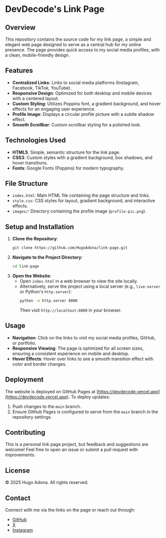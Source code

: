 # DevDecode's Link Page

## Overview

This repository contains the source code for my link page, a simple and elegant web page designed to serve as a central hub for my online presence. The page provides quick access to my social media profiles, with a clean, mobile-friendly design.

## Features

- **Centralized Links**: Links to social media platforms (Instagram, Facebook, TikTok, YouTube).
- **Responsive Design**: Optimized for both desktop and mobile devices with a centered layout.
- **Custom Styling**: Utilizes Poppins font, a gradient background, and hover effects for an engaging user experience.
- **Profile Image**: Displays a circular profile picture with a subtle shadow effect.
- **Smooth Scrollbar**: Custom scrollbar styling for a polished look.

## Technologies Used

- **HTML5**: Simple, semantic structure for the link page.
- **CSS3**: Custom styles with a gradient background, box shadows, and hover transitions.
- **Fonts**: Google Fonts (Poppins) for modern typography.

## File Structure

- `index.html`: Main HTML file containing the page structure and links.
- `style.css`: CSS styles for layout, gradient background, and interactive effects.
- `images/`: Directory containing the profile image (`profile-pic.png`).

## Setup and Installation

1. **Clone the Repository**:
   ```bash
   git clone https://github.com/HugoAdona/link-page.git
   ```
2. **Navigate to the Project Directory**:
   ```bash
   cd link-page
   ```
3. **Open the Website**:
   - Open `index.html` in a web browser to view the site locally.
   - Alternatively, serve the project using a local server (e.g., `live-server` or Python's `http.server`):
     ```bash
     python -m http.server 8000
     ```
     Then visit `http://localhost:8000` in your browser.

## Usage

- **Navigation**: Click on the links to visit my social media profiles, GitHub, or portfolio.
- **Responsive Viewing**: The page is optimized for all screen sizes, ensuring a consistent experience on mobile and desktop.
- **Hover Effects**: Hover over links to see a smooth transition effect with color and border changes.

## Deployment

The website is deployed on GitHub Pages at [https://devdecode.vercel.app](https://devdecode.vercel.app). To deploy updates:

1. Push changes to the `main` branch.
2. Ensure GitHub Pages is configured to serve from the `main` branch in the repository settings.

## Contributing

This is a personal link page project, but feedback and suggestions are welcome! Feel free to open an issue or submit a pull request with improvements.

## License

© 2025 Hugo Adona. All rights reserved.

## Contact

Connect with me via the links on the page or reach out through:

- [GitHub](https://github.com/HugoAdona)
- [X](https://x.com/hugoadona)
- [Instagram](https://instagram.com/hugoadona)
